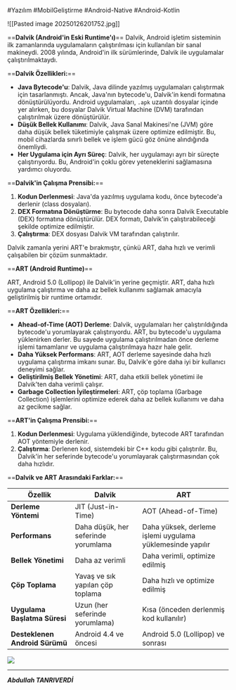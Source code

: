 #Yazılım #MobilGeliştirme #Android-Native #Android-Kotlin


![[Pasted image 20250126201752.jpg]]

==**Dalvik (Android'in Eski Runtime'ı)**==
Dalvik, Android işletim sisteminin ilk zamanlarında uygulamaların çalıştırılması için kullanılan bir sanal makineydi. 2008 yılında, Android'in ilk sürümlerinde, Dalvik ile uygulamalar çalıştırılmaktaydı.



==**Dalvik Özellikleri:**==

- **Java Bytecode'u**: Dalvik, Java dilinde yazılmış uygulamaları çalıştırmak için tasarlanmıştı. Ancak, Java'nın bytecode'u, Dalvik'in kendi formatına dönüştürülüyordu. Android uygulamaları, `.apk` uzantılı dosyalar içinde yer alırken, bu dosyalar Dalvik Virtual Machine (DVM) tarafından çalıştırılmak üzere dönüştürülür.
- **Düşük Bellek Kullanımı**: Dalvik, Java Sanal Makinesi'ne (JVM) göre daha düşük bellek tüketimiyle çalışmak üzere optimize edilmiştir. Bu, mobil cihazlarda sınırlı bellek ve işlem gücü göz önüne alındığında önemliydi.
- **Her Uygulama için Ayrı Süreç**: Dalvik, her uygulamayı ayrı bir süreçte çalıştırıyordu. Bu, Android'in çoklu görev yeteneklerini sağlamasına yardımcı oluyordu.

==**Dalvik'in Çalışma Prensibi:**==

1. **Kodun Derlenmesi**: Java'da yazılmış uygulama kodu, önce bytecode'a derlenir (class dosyaları).
2. **DEX Formatına Dönüştürme**: Bu bytecode daha sonra Dalvik Executable (DEX) formatına dönüştürülür. DEX formatı, Dalvik'in çalıştırabileceği şekilde optimize edilmiştir.
3. **Çalıştırma**: DEX dosyası Dalvik VM tarafından çalıştırılır.

Dalvik zamanla yerini ART'e bırakmıştır, çünkü ART, daha hızlı ve verimli çalışabilen bir çözüm sunmaktadır.


==**ART (Android Runtime)**==

ART, Android 5.0 (Lollipop) ile Dalvik'in yerine geçmiştir. ART, daha hızlı uygulama çalıştırma ve daha az bellek kullanımı sağlamak amacıyla geliştirilmiş bir runtime ortamıdır.

==**ART Özellikleri:**==

- **Ahead-of-Time (AOT) Derleme**: Dalvik, uygulamaları her çalıştırıldığında bytecode'u yorumlayarak çalıştırıyordu. ART, bu bytecode'u uygulama yüklenirken derler. Bu sayede uygulama çalıştırılmadan önce derleme işlemi tamamlanır ve uygulama çalıştırılmaya hazır hale gelir.
- **Daha Yüksek Performans**: ART, AOT derleme sayesinde daha hızlı uygulama çalıştırma imkanı sunar. Bu, Dalvik'e göre daha iyi bir kullanıcı deneyimi sağlar.
- **Geliştirilmiş Bellek Yönetimi**: ART, daha etkili bellek yönetimi ile Dalvik'ten daha verimli çalışır.
- **Garbage Collection İyileştirmeleri**: ART, çöp toplama (Garbage Collection) işlemlerini optimize ederek daha az bellek kullanımı ve daha az gecikme sağlar.

==**ART'in Çalışma Prensibi:**==

1. **Kodun Derlenmesi**: Uygulama yüklendiğinde, bytecode ART tarafından AOT yöntemiyle derlenir.
2. **Çalıştırma**: Derlenen kod, sistemdeki bir C++ kodu gibi çalıştırılır. Bu, Dalvik'in her seferinde bytecode'u yorumlayarak çalıştırmasından çok daha hızlıdır.



==**Dalvik ve ART Arasındaki Farklar:**==

|Özellik|Dalvik|ART|
|---|---|---|
|**Derleme Yöntemi**|JIT (Just-in-Time)|AOT (Ahead-of-Time)|
|**Performans**|Daha düşük, her seferinde yorumlama|Daha yüksek, derleme işlemi uygulama yüklemesinde yapılır|
|**Bellek Yönetimi**|Daha az verimli|Daha verimli, optimize edilmiş|
|**Çöp Toplama**|Yavaş ve sık yapılan çöp toplama|Daha hızlı ve optimize edilmiş|
|**Uygulama Başlatma Süresi**|Uzun (her seferinde yorumlama)|Kısa (önceden derlenmiş kod kullanılır)|
|**Desteklenen Android Sürümü**|Android 4.4 ve öncesi|Android 5.0 (Lollipop) ve sonrası|

![](https://www.youtube.com/watch?v=0J1bm585UCc)


***


***Abdullah TANRIVERDİ***
